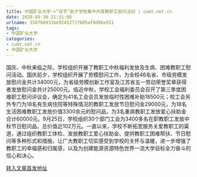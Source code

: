 ```yaml
---
title: 中国矿业大学->“双节”前夕学校集中开展教职工慰问活动 | cumt.net.cn
date: 2020-09-30 21:31:08
urlname: 550760931be9245371f805af9d96e551
tags: 
- 中国矿业大学
categories:
- cumt.net.cn
- 中国矿业大学
---
```

国庆、中秋来临之际，学校组织开展了教职工中秋福利发放及生病、困难教职工慰问活动。国庆前夕，学校组织开展了劳模慰问工作，为全校46名省、市级劳模发放慰问金共计34000元，为省级劳模创新工作室及江苏省五一劳动荣誉奖章获得者发放慰问金共计25000元。临近中秋，学校工会福利委员会召开了第三季度困难职工慰问评议会，确定为41名工会会员发放临时性困难补助18500元；校工会另外专门为18名有生病住院等特殊情况的教职工发放节日慰问金29000元，为18名生活困难教职工发放价值3300余元的慰问品，为3名重病教职工发放爱心扶助金合计60000元。9月25日，学校组织30个部门工会为3400多名在职教职工发放中秋节日慰问品，总价值近102万元。一直以来，学校不断拓宽服务关爱教职工的渠道，通过组织教职工体检、发放教职工爱心扶助金、提供教职工困难帮扶、节日慰问等多种形式和措施，让广大教职工切实感受到学校的关怀与温暖，进一步增强了教职工的幸福感和归属感，以及为创建能源资源特色世界一流大学目标全力奋斗的信心和决心。



[转入文章首发地址](http://xwzx.cumt.edu.cn/cb/e3/c523a576483/page.htm)